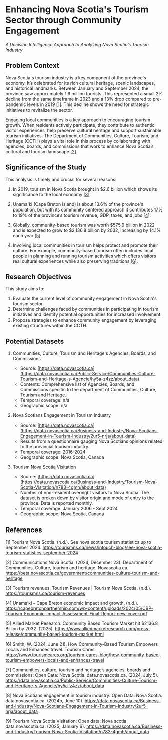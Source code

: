 # Enhancing Nova Scotia's Tourism Sector through Community Engagement 
*A Decision Intelligence Approach to Analyzing Nova Scotia’s Tourism Industry*  

## Problem Context 
Nova Scotia's tourism industry is a key component of the province's economy. It’s celebrated for its rich cultural heritage, scenic landscapes, and historical landmarks. Between January and September 2024, the province saw approximately 1.6 million tourists. This represented a small 2% decline from the same timeframe in 2023 and a 13% drop compared to pre-pandemic levels in 2019 [[1]](#1). This decline shows the need for strategic initiatives to revitalize the sector. 

Engaging local communities is a key approach to encouraging tourism growth. When residents actively participate, they contribute to authentic visitor experiences, help preserve cultural heritage and support sustainable tourism initiatives. The Department of Communities, Culture, Tourism, and Heritage (CCTH) plays a vital role in this process by collaborating with agencies, boards, and commissions that work to enhance Nova Scotia’s cultural and tourism landscape [[2]](#2). 

## Significance of the Study 
This analysis is timely and crucial for several reasons: 

1. In 2019, tourism in Nova Scotia brought in $2.6 billion which shows its significance to the local economy [[3]](#3). 

2. Unama'ki (Cape Breton Island) is about 13.6% of the province's population, but with its community centered approach it contributes 17% to 19% of the province’s tourism revenue, GDP, taxes, and jobs [[4]](#4). 

3. Globally, community-based tourism was worth $575.9 billion in 2022 and is expected to grow to $2,136.8 billion by 2032, increasing by 14.1% each year [[5]](#5). 

4. Involving local communities in tourism helps protect and promote their culture. For example, community-based tourism often includes local people in planning and running tourism activities which offers visitors real cultural experiences while also preserving traditions [[6]](#6). 

## Research Objectives 
This study aims to: 
1. Evaluate the current level of community engagement in Nova Scotia's tourism sector. 
2. Determine challenges faced by communities in participating in tourism initiatives and identify potential opportunities for increased involvement. 
3. Propose strategies to enhance community engagement by leveraging existing structures within the CCTH. 

## Potential Datasets 

1. Communities, Culture, Tourism and Heritage's Agencies, Boards, and Commissions
   - Source: [https://data.novascotia.ca](https://data.novascotia.ca/Public-Service/Communities-Culture-Tourism-and-Heritage-s-Agencie/hy5a-z4zz/about_data)
   - Contents: Comprehensive list of Agencies, Boards, and Commissions specific to the department of Communities, Culture, Tourism and Heritage.
   - Temporal coverage: n/a
   - Geographic scope: n/a 

2. Nova Scotians Engagement in Tourism Industry
   - Source: [https://data.novascotia.ca](https://data.novascotia.ca/Business-and-Industry/Nova-Scotians-Engagement-in-Tourism-Industry/2ur5-nrja/about_data)
   - Results from a questionnaire gauging Nova Scotians opinions related to the provincial tourism industry.
   - Temporal coverage: 2016-2024
   - Geographic scope: Nova Scotia, Canada 

3. Tourism Nova Scotia Visitation
   - Source: [https://data.novascotia.ca](https://data.novascotia.ca/Business-and-Industry/Tourism-Nova-Scotia-Visitation/n783-4gmh/about_data)
   - Number of non-resident overnight visitors to Nova Scotia. The dataset is broken down by visitor origin and mode of entry to the province. Data is reported monthly.
   - Temporal coverage: January 2006 - Sept 2024
   - Geographic scope: Nova Scotia, Canada 

## References 

<a id="1">[1]</a> Tourism Nova Scotia. (n.d.). See nova scotia tourism statistics up to September 2024. https://tourismns.ca/news/intouch-blog/see-nova-scotia-tourism-statistics-september-2024  

<a id="2">[2]</a> Communications Nova Scotia. (2024, December 23). Department of Communities, Culture, tourism and heritage. Novascotia.ca. https://beta.novascotia.ca/government/communities-culture-tourism-and-heritage 

<a id="3">[3]</a> Tourism revenues. Tourism Revenues | Tourism Nova Scotia. (n.d.). https://tourismns.ca/tourism-revenues  

<a id="4">[4]</a> Unama’ki – Cape Breton economic impact and growth. (n.d.). https://capebretonpartnership.com/wp-content/uploads/2024/05/CBP-Tourism-Economic-Impact-Assessment-Final-Report-new-cover.pdf  

<a id="5">[5]</a> Allied Market Research. Community Based Tourism Market hit $2136.8 Billion by 2032. (2025). https://www.alliedmarketresearch.com/press-release/community-based-tourism-market.html  

<a id="6">[6]</a> Smith, W. (2024, June 21). How Community-Based Tourism Empowers Locals and Enhances travel. Tourism Cares. https://www.tourismcares.org/tourism-cares-blog/how-community-based-tourism-empowers-locals-and-enhances-travel  

<a id="7">[7]</a> Communities, culture, tourism and heritage’s agencies, boards and commissions: Open Data: Nova Scotia. data.novascotia.ca. (2024, July 5). https://data.novascotia.ca/Public-Service/Communities-Culture-Tourism-and-Heritage-s-Agencie/hy5a-z4zz/about_data 

<a id="8">[8]</a> Nova Scotians engagement in tourism industry: Open Data: Nova Scotia. data.novascotia.ca. (2024b, June 10). https://data.novascotia.ca/Business-and-Industry/Nova-Scotians-Engagement-in-Tourism-Industry/2ur5-nrja/about_data  

<a id="9">[9]</a> Tourism Nova Scotia Visitation: Open data: Nova scotia. data.novascotia.ca. (2025, January 6). https://data.novascotia.ca/Business-and-Industry/Tourism-Nova-Scotia-Visitation/n783-4gmh/about_data  
